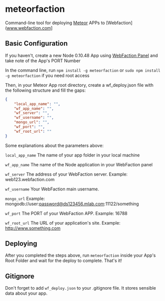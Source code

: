 # meteorfaction

Command-line tool for deploying [Meteor](http://www.meteor.com) APPs to [Webfaction](www.webfaction.com]

## Basic Configuration

If you haven't, create a new Node 0.10.48 App using [WebFaction Panel](https://my.webfaction.com/new-application) and take note of the App's PORT Number

In the command line, run `npm install -g meteorfaction` or `sudo npm install -g meteorfaction` if you need root access

Then, in your Meteor App root directory, create a wf_deploy.json file with the following structure and fill the gaps:

```json
{
	"local_app_name": "",
	"wf_app_name": "",
	"wf_server": "",
	"wf_username": "",
	"mongo_url": "",
	"wf_port": "",
	"wf_root_url": ""
}
```
Some explanations about the parameters above:

`local_app_name` The name of your app folder in your local machine

`wf_app_name` The name of the Node application in your WebFaction panel

`wf_server` The address of your WebFaction server. Example: web123.webfaction.com

`wf_username` Your WebFaction main username.

`mongo_url` Example: mongodb://user:password@ds123456.mlab.com:11122/something

`wf_port` The PORT of your WebFaction APP. Example: 16788

`wf_root_url` The URL of your application's site. Example: http://www.something.com

## Deploying

After you completed the steps above, run `meteorfaction` inside your App's Root Folder and wait for the deploy to complete. That's it!

## Gitignore

Don't forget to add `wf_deploy.json` to your .gitignore file. It stores sensible data about your app.
